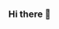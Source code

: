 ### Hi there 👋

<!--
**KariHab/KariHab** is a ✨ _special_ ✨ repository because its `README.md` (this file) appears on your GitHub profile.

Here are some ideas to get you started:

###- 🔭 I’m currently a student at 42Quebec(Canada)
###- 🌱 I’m currently learning C at 42Quebec
-->
